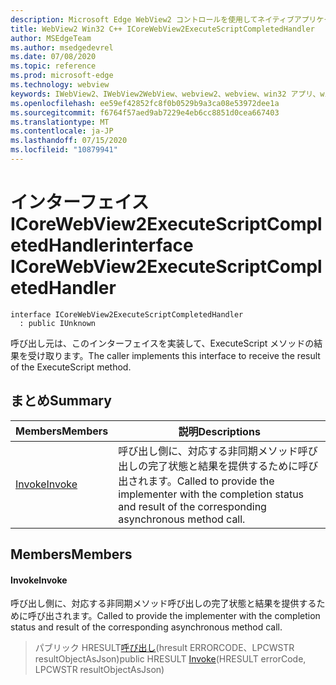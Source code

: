 ```yaml
---
description: Microsoft Edge WebView2 コントロールを使用してネイティブアプリケーションに web 技術 (HTML、CSS、JavaScript) を埋め込む
title: WebView2 Win32 C++ ICoreWebView2ExecuteScriptCompletedHandler
author: MSEdgeTeam
ms.author: msedgedevrel
ms.date: 07/08/2020
ms.topic: reference
ms.prod: microsoft-edge
ms.technology: webview
keywords: IWebView2、IWebView2WebView、webview2、webview、win32 アプリ、win32、edge、ICoreWebView2、ICoreWebView2Controller、browser control、edge html、ICoreWebView2ExecuteScriptCompletedHandler
ms.openlocfilehash: ee59ef42852fc8f0b0529b9a3ca08e53972dee1a
ms.sourcegitcommit: f6764f57aed9ab7229e4eb6cc8851d0cea667403
ms.translationtype: MT
ms.contentlocale: ja-JP
ms.lasthandoff: 07/15/2020
ms.locfileid: "10879941"
---
```

# <span data-ttu-id="c015c-104">インターフェイス ICoreWebView2ExecuteScriptCompletedHandler</span><span class="sxs-lookup"><span data-stu-id="c015c-104">interface ICoreWebView2ExecuteScriptCompletedHandler</span></span> 

```
interface ICoreWebView2ExecuteScriptCompletedHandler
  : public IUnknown
```

<span data-ttu-id="c015c-105">呼び出し元は、このインターフェイスを実装して、ExecuteScript メソッドの結果を受け取ります。</span><span class="sxs-lookup"><span data-stu-id="c015c-105">The caller implements this interface to receive the result of the ExecuteScript method.</span></span>

## <span data-ttu-id="c015c-106">まとめ</span><span class="sxs-lookup"><span data-stu-id="c015c-106">Summary</span></span>

 <span data-ttu-id="c015c-107">Members</span><span class="sxs-lookup"><span data-stu-id="c015c-107">Members</span></span>                        | <span data-ttu-id="c015c-108">説明</span><span class="sxs-lookup"><span data-stu-id="c015c-108">Descriptions</span></span>
--------------------------------|---------------------------------------------
[<span data-ttu-id="c015c-109">Invoke</span><span class="sxs-lookup"><span data-stu-id="c015c-109">Invoke</span></span>](#invoke) | <span data-ttu-id="c015c-110">呼び出し側に、対応する非同期メソッド呼び出しの完了状態と結果を提供するために呼び出されます。</span><span class="sxs-lookup"><span data-stu-id="c015c-110">Called to provide the implementer with the completion status and result of the corresponding asynchronous method call.</span></span>

## <span data-ttu-id="c015c-111">Members</span><span class="sxs-lookup"><span data-stu-id="c015c-111">Members</span></span>

#### <span data-ttu-id="c015c-112">Invoke</span><span class="sxs-lookup"><span data-stu-id="c015c-112">Invoke</span></span> 

<span data-ttu-id="c015c-113">呼び出し側に、対応する非同期メソッド呼び出しの完了状態と結果を提供するために呼び出されます。</span><span class="sxs-lookup"><span data-stu-id="c015c-113">Called to provide the implementer with the completion status and result of the corresponding asynchronous method call.</span></span>

> <span data-ttu-id="c015c-114">パブリック HRESULT[呼び出し](#invoke)(hresult ERRORCODE、LPCWSTR resultObjectAsJson)</span><span class="sxs-lookup"><span data-stu-id="c015c-114">public HRESULT [Invoke](#invoke)(HRESULT errorCode, LPCWSTR resultObjectAsJson)</span></span>

